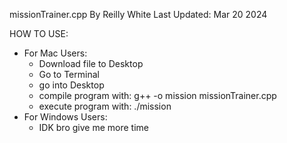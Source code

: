 missionTrainer.cpp
By Reilly White
Last Updated: Mar 20 2024

HOW TO USE:
- For Mac Users:
  - Download file to Desktop
  - Go to Terminal
  - go into Desktop
  - compile program with: g++ -o mission missionTrainer.cpp
  - execute program with: ./mission
- For Windows Users:
  - IDK bro give me more time
